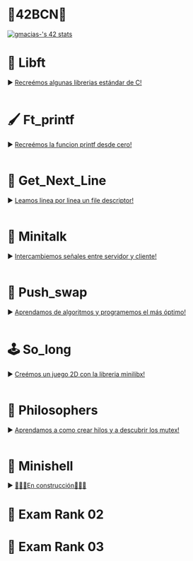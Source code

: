 <h1> 👾42BCN👾 </h1>

[![gmacias-'s 42 stats](https://badge42.vercel.app/api/v2/clkwd79fb001608l4ezzxk0x6/stats?cursusId=21&coalitionId=206)](https://github.com/JaeSeoKim/badge42)

# 🎒 Libft<!-- [![gmacias-'s 42 Libft Score](https://badge42.vercel.app/api/v2/clkwd79fb001608l4ezzxk0x6/project/2454528)](https://github.com/JaeSeoKim/badge42)-->
► [Recreémos algunas librerias estándar de C!](https://github.com/gjmacias/libft)
<br>
<br>
# 🖌️ Ft_printf<!-- [![gmacias-'s 42 ft_printf Score](https://badge42.vercel.app/api/v2/clkwd79fb001608l4ezzxk0x6/project/2515545)](https://github.com/JaeSeoKim/badge42)-->
► [Recreémos la funcion printf desde cero!](https://github.com/gjmacias/ft_printf)
<br>
<br>
# 📑 Get_Next_Line<!-- [![gmacias-'s 42 get_next_line Score](https://badge42.vercel.app/api/v2/clkwd79fb001608l4ezzxk0x6/project/2515546)](https://github.com/JaeSeoKim/badge42)-->
► [Leamos linea por linea un file descriptor!](https://github.com/gjmacias/get_next_line)
<br>
<br>
# 📡 Minitalk<!-- [![gmacias-'s 42 minitalk Score](https://badge42.vercel.app/api/v2/clkwd79fb001608l4ezzxk0x6/project/2914573)](https://github.com/JaeSeoKim/badge42)-->
► [Intercambiemos señales entre servidor y cliente!](https://github.com/gjmacias/minitalk)
<br>
<br>
# 🧮 Push_swap<!-- [![gmacias-'s 42 push_swap Score](https://badge42.vercel.app/api/v2/clkwd79fb001608l4ezzxk0x6/project/2914572)](https://github.com/JaeSeoKim/badge42)-->
► [Aprendamos de algoritmos y programemos el más óptimo!](https://github.com/gjmacias/push_swap)
<br>
<br>
# 🕹️ So_long<!-- [![gmacias-'s 42 so_long Score](https://badge42.vercel.app/api/v2/clkwd79fb001608l4ezzxk0x6/project/2914574)](https://github.com/JaeSeoKim/badge42)-->
► [Creémos un juego 2D con la libreria minilibx!](https://github.com/gjmacias/so_long)
<br>
<br>
# 💭 Philosophers<!-- [![gmacias-'s 42 Philosophers Score](https://badge42.vercel.app/api/v2/clkwd79fb001608l4ezzxk0x6/project/3157023)](https://github.com/JaeSeoKim/badge42)-->
► [Aprendamos a como crear hilos y a descubrir los mutex!](https://github.com/gjmacias/philosophers)
<br>
<br>
# 💾 Minishell<!-- [![gmacias-'s 42 minishell Score](https://badge42.vercel.app/api/v2/clkwd79fb001608l4ezzxk0x6/project/3157024)](https://github.com/JaeSeoKim/badge42)-->
► [🚧👷‍♀️En construcción👷‍♂️🚧](https://www.youtube.com/watch?v=dQw4w9WgXcQ)
<br>

# 💯 Exam Rank 02 <!--[![gmacias-'s 42 Exam Rank 02 Score](https://badge42.vercel.app/api/v2/cl5fnqd4w001609mrn2pr0pxu/project/2499279)](https://github.com/JaeSeoKim/badge42)-->

# 💯 Exam Rank 03 <!--[![gmacias-'s 42 Exam Rank 02 Score](https://badge42.vercel.app/api/v2/cl5fnqd4w001609mrn2pr0pxu/project/2499279)](https://github.com/JaeSeoKim/badge42)-->

